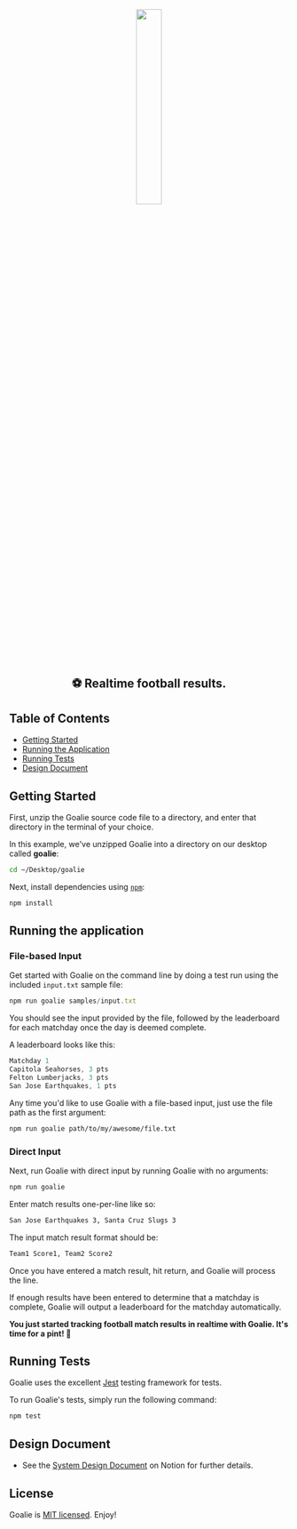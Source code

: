 <p>&nbsp;</p>
<p align="center"><img src="https://s3.amazonaws.com//apptitude.io/goalie/logo.png" width="30%"/></p>

<h2 align="center">⚽️ Realtime football results.</h2>

## Table of Contents

-   [Getting Started](#getting-started)
-   [Running the Application](#running-the-application)
-   [Running Tests](#running-tests)
-   [Design Document](#design-document)

## Getting Started

First, unzip the Goalie source code file to a directory, and enter that directory in the terminal of your choice.

In this example, we've unzipped Goalie into a directory on our desktop called **goalie**:

```bash
cd ~/Desktop/goalie
```

Next, install dependencies using [`npm`](https://www.npmjs.com/):

```bash
npm install
```

## Running the application

### File-based Input

Get started with Goalie on the command line by doing a test run using the included `input.txt` sample file:

```javascript
npm run goalie samples/input.txt
```

You should see the input provided by the file, followed by the leaderboard for each matchday once the day is deemed complete.

A leaderboard looks like this:

```javascript
Matchday 1
Capitola Seahorses, 3 pts
Felton Lumberjacks, 3 pts
San Jose Earthquakes, 1 pts
```

Any time you'd like to use Goalie with a file-based input, just use the file path as the first argument:

```bash
npm run goalie path/to/my/awesome/file.txt
```

### Direct Input

Next, run Goalie with direct input by running Goalie with no arguments:

```bash
npm run goalie
```

Enter match results one-per-line like so:

```bash
San Jose Earthquakes 3, Santa Cruz Slugs 3
```

The input match result format should be:

```bash
Team1 Score1, Team2 Score2
```

Once you have entered a match result, hit return, and Goalie will process the line.

If enough results have been entered to determine that a matchday is complete, Goalie will output a leaderboard for the matchday automatically.

**You just started tracking football match results in realtime with Goalie. It's time for a pint! 🍻**

## Running Tests

Goalie uses the excellent [Jest](https://jestjs.io) testing framework for tests.

To run Goalie's tests, simply run the following command:

```bash
npm test
```

## Design Document

-   See the [System Design Document](https://apptitude.notion.site/Goalie-System-Design-Document-bebb57cbbbe649f8a9ae6cff37c33694) on Notion for further details.

## License

Goalie is [MIT licensed](./LICENSE). Enjoy!
